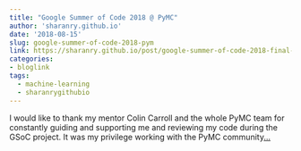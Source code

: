 ```yaml
---
title: "Google Summer of Code 2018 @ PyMC"
author: 'sharanry.github.io'
date: '2018-08-15'
slug: google-summer-of-code-2018-pym
link: https://sharanry.github.io/post/google-summer-of-code-2018-final-report/
categories:
- bloglink
tags:
  - machine-learning
  - sharanrygithubio
---
```


I would like to thank my mentor Colin Carroll and the whole PyMC team for constantly guiding and supporting me and reviewing my code during the GSoC project. It was my privilege working with the PyMC community[... <i class="fas fa-external-link-alt"></i>](https://sharanry.github.io/post/google-summer-of-code-2018-final-report/)

